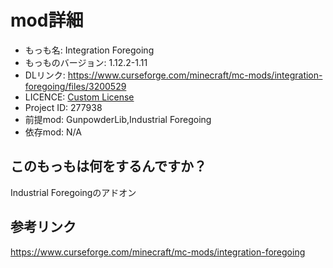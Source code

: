 # mod詳細

- もっも名: Integration Foregoing
- もっものバージョン: 1.12.2-1.11
- DLリンク: https://www.curseforge.com/minecraft/mc-mods/integration-foregoing/files/3200529
- LICENCE: [Custom License](https://www.curseforge.com/minecraft/mc-mods/integration-foregoing/files/3200529)
- Project ID: 277938
- 前提mod: GunpowderLib,Industrial Foregoing
- 依存mod: N/A

## このもっもは何をするんですか？
Industrial Foregoingのアドオン

## 参考リンク
https://www.curseforge.com/minecraft/mc-mods/integration-foregoing